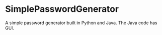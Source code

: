 # SimplePasswordGenerator
A simple password generator built in Python and Java. The Java code has GUI.
